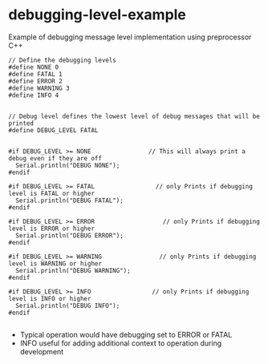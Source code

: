 # debugging-level-example
Example of debugging message level implementation using preprocessor C++


```
// Define the debugging levels
#define NONE 0                  
#define FATAL 1
#define ERROR 2
#define WARNING 3
#define INFO 4


// Debug level defines the lowest level of debug messages that will be printed
#define DEBUG_LEVEL FATAL
```


```

#if DEBUG_LEVEL >= NONE                // This will always print a debug even if they are off
  Serial.println("DEBUG NONE");
#endif

#if DEBUG_LEVEL >= FATAL                 // only Prints if debugging level is FATAL or higher 
  Serial.println("DEBUG FATAL");
#endif

#if DEBUG_LEVEL >= ERROR                   // only Prints if debugging level is ERROR or higher 
  Serial.println("DEBUG ERROR");
#endif

#if DEBUG_LEVEL >= WARNING                // only Prints if debugging level is WARNING or higher   
  Serial.println("DEBUG WARNING");
#endif

#if DEBUG_LEVEL >= INFO                 // only Prints if debugging level is INFO or higher     
  Serial.println("DEBUG INFO");
#endif


```

- Typical operation would have debugging set to ERROR or FATAL
- INFO useful for adding additional context to operation during development 
